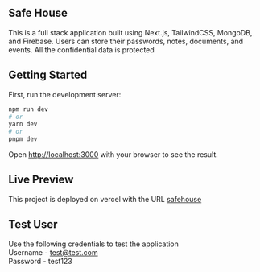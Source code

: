## Safe House

This is a full stack application built using Next.js, TailwindCSS, MongoDB, and Firebase. Users can store their passwords, notes, documents, and events. All the confidential data is protected

## Getting Started

First, run the development server:

```bash
npm run dev
# or
yarn dev
# or
pnpm dev
```

Open [http://localhost:3000](http://localhost:3000) with your browser to see the result.

## Live Preview

This project is deployed on vercel with the URL [safehouse](https://mysafehouse.vercel.app)

## Test User

Use the following credentials to test the application\
Username - test@test.com\
Password - test123
